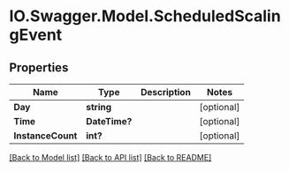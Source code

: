 # IO.Swagger.Model.ScheduledScalingEvent
## Properties

Name | Type | Description | Notes
------------ | ------------- | ------------- | -------------
**Day** | **string** |  | [optional] 
**Time** | **DateTime?** |  | [optional] 
**InstanceCount** | **int?** |  | [optional] 

[[Back to Model list]](../README.md#documentation-for-models) [[Back to API list]](../README.md#documentation-for-api-endpoints) [[Back to README]](../README.md)

